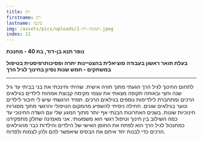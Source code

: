 ```yaml
---
title: רון
firstname: רון
lastname: פינטו
img: /assets/pics/uploads/תמונה-רון-1.jpeg
index: 11
---
```

**נופר תנא בן-דוד, בת 40 - מחנכת**

**בעלת תואר ראשון בעבודה סוציאלית בהצטיינות יתרה ופסיכותרפיסטית בטיפול במשחקים - חמש שנות נסיון בחינוך לגיל הרך**

- - -

לתחום החינוך לגיל הרך הגעתי מתוך חוויה אישית. שהיתי וחינכתי את בני בביתי עד גיל שנה וחצי ובאותה תקופה מצאתי את עצמי מקימה קבוצת אמהות לילדים בגילאים הרכים ומתחברת לילדימות נוספים בגילאים הרכים. תמיד הרגשתי שיש לי חיבור לילדים ונוער בגילאים שונים. תחילה ניסיתי להשפיע מהמקום הטיפולי והרגשי מתוך מסגרות חינוכיות שונות. בשנים האחרונות הבנתי אף יותר מתוך המגע שלי עם השדה החינוכי עד כמה השילוב בין חינוך וטיפול רגשי הוא משמעותי. אני מאמינה שחלק מתפקידנו כמחנכול לגיל הרך הוא לפתח את החוסן האישי של הילדים והילדות כבר מהגילאים הרכים כדי לבנות יחד איתם את הבסיס שיאפשר להם ולהן לצמוח ולפרוח.